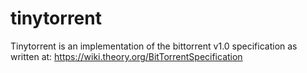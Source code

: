# tinytorrent
Tinytorrent is an implementation of the bittorrent v1.0 specification as written at: https://wiki.theory.org/BitTorrentSpecification
